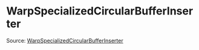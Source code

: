 # WarpSpecializedCircularBufferInserter

Source: [WarpSpecializedCircularBufferInserter](../csrc/device_lower/pass/circular_buffer.cpp#L1506)
